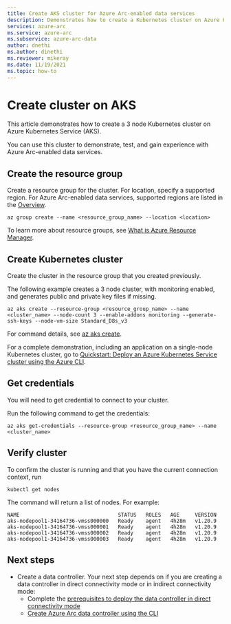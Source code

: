 ```yaml
---
title: Create AKS cluster for Azure Arc-enabled data services
description: Demonstrates how to create a Kubernetes cluster on Azure Kubernetes Service in order to deploy a data controller.
services: azure-arc
ms.service: azure-arc
ms.subservice: azure-arc-data
author: dnethi
ms.author: dinethi
ms.reviewer: mikeray
ms.date: 11/19/2021
ms.topic: how-to
---
```


# Create cluster on AKS

This article demonstrates how to create a 3 node Kubernetes cluster on Azure Kubernetes Service (AKS). 

You can use this cluster to demonstrate, test, and gain experience with Azure Arc-enabled data services.

## Create the resource group

Create a resource group for the cluster. For location, specify a supported region. For Azure Arc-enabled data services, supported regions are listed in the [Overview](overview.md#supported-regions).

```azurecli
az group create --name <resource_group_name> --location <location>
```

To learn more about resource groups, see [What is Azure Resource Manager](../../azure-resource-manager/management/overview.md).

## Create Kubernetes cluster

Create the cluster in the resource group that you created previously.

The following example creates a 3 node cluster, with monitoring enabled, and generates public and private key files if missing.

```azurecli
az aks create --resource-group <resource_group_name> --name <cluster_name> --node-count 3 --enable-addons monitoring --generate-ssh-keys --node-vm-size Standard_D8s_v3
```

For command details, see [az aks create](/cli/azure/aks?view=azure-cli-latest&preserve-view=true#az_aks_create).

For a complete demonstration, including an application on a single-node Kubernetes cluster, go to [Quickstart: Deploy an Azure Kubernetes Service cluster using the Azure CLI](../../aks/kubernetes-walkthrough.md).

## Get credentials

You will need to get credential to connect to your cluster.

Run the following command to get the credentials:

   ```azurecli
   az aks get-credentials --resource-group <resource_group_name> --name <cluster_name>
   ```

## Verify cluster

To confirm the cluster is running and that you have the current connection context, run

```console
kubectl get nodes
```

The command will return a list of nodes. For example:

```output
NAME                                STATUS   ROLES   AGE     VERSION
aks-nodepool1-34164736-vmss000000   Ready    agent   4h28m   v1.20.9
aks-nodepool1-34164736-vmss000001   Ready    agent   4h28m   v1.20.9
aks-nodepool1-34164736-vmss000002   Ready    agent   4h28m   v1.20.9
aks-nodepool1-34164736-vmss000003   Ready    agent   4h28m   v1.20.9
```

## Next steps

* Create a data controller. Your next step depends on if you are creating a data controller in direct connectivity mode or in indirect connectivity mode:
   * Complete the [prerequisites to deploy the data controller in direct connectivity mode](create-data-controller-direct-prerequisites.md)
   * [Create Azure Arc data controller using the CLI](create-data-controller-indirect-cli.md)
